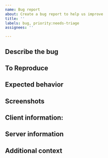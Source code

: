 ```yaml
---
name: Bug report
about: Create a bug report to help us improve
title: ''
labels: bug, priority:needs-triage
assignees: ''

---
```


## Describe the bug
<!-- A clear and concise description of what the bug is. -->

## To Reproduce
<!-- 
Steps to reproduce the behavior:
1. Go to '...'
2. Click on '....'
3. Scroll down to '....'
4. See error 
-->

## Expected behavior
<!-- A clear and concise description of what you expected to happen. -->

## Screenshots
<!-- If applicable, add screenshots to help explain your problem. -->

## Client information:
<!--
- Browser:
-->

## Server information
<!-- 
N/A if not self-hosted 
- OS:
- Newsbridge version (or latest commit hash):
- Server CPU:
- Server RAM:
- Server GPU:
- (optional) Other server info:
-->

## Additional context
<!-- Add any other context about the problem here. -->
